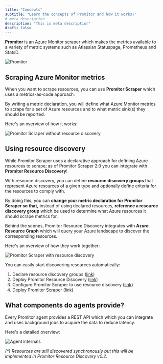 ```yaml
---
title: "Concepts"
subtitle: "Learn the concepts of Promitor and how it works?"
# meta description
description: "This is meta description"
draft: false
---
```


**Promitor** is an Azure Monitor scraper which makes the metrics available
to a variety of metric systems such as Atlassian Statuspage, Prometheus and StatsD.

![Promitor](/images/concepts/high-level.png)

## Scraping Azure Monitor metrics

When you want to scrape resources, you can use **Promitor Scraper** which uses a metrics-as-code approach.

By writing a metric declaration, you will define what Azure Monitor metrics to scrape for a set of Azure resources and
 to what metric sink(s) they should be reported.

Here's an overview of how it works:

![Promitor Scraper without resource discovery](/images/concepts/how-it-works-without-discovery.png)

## Using resource discovery

While Promitor Scraper uses a declarative approach for defining Azure resources to scrape; as of Promitor Scraper 2.0
 you can integrate with **Promitor Resource Discovery**!

With resource discovery, you can define **resource discovery groups** that represent Azure resources of a given type and
 optionally define criteria for the resources to comply with.

By doing this, you can **change your metric declaration for Promitor Scraper so that,** instead of using declared resources,
 **reference a resource discovery group** which be used to determine what Azure resources it should scrape
 metrics for.

Behind the scenes, Promitor Resource Discovery integrates with **Azure Resource Graph** which will query your Azure landscape
 to discover the corresponding resources.

Here's an overview of how they work together:

![Promitor Scraper with resource discovery](/images/concepts/how-it-works-with-discovery.png)

You can easily start discovering resources automatically:

1. Declare resource discovery groups ([link](https://docs.promitor.io/configuration/v2.x/resource-discovery))
2. Deploy Promitor Resource Discovery ([link](https://docs.promitor.io/deployment/resource-discovery))
3. Configure Promitor Scraper to use resource discovery ([link](https://docs.promitor.io/configuration/v2.x/runtime/scraper#using-resource-discovery))
4. Deploy Promitor Scraper ([link](https://docs.promitor.io/deployment/scraper))

## What components do agents provide?

Every Promitor agent provides a REST API which which you can integrate and uses background jobs to acquire the data
 to reduce latency.

Here's a detailed overview:

![Agent internals](/images/concepts/agent-internals.png)

_(*) Resources are still discovered synchronously but this will be implemented in Promitor Resource Discovery v0.2._